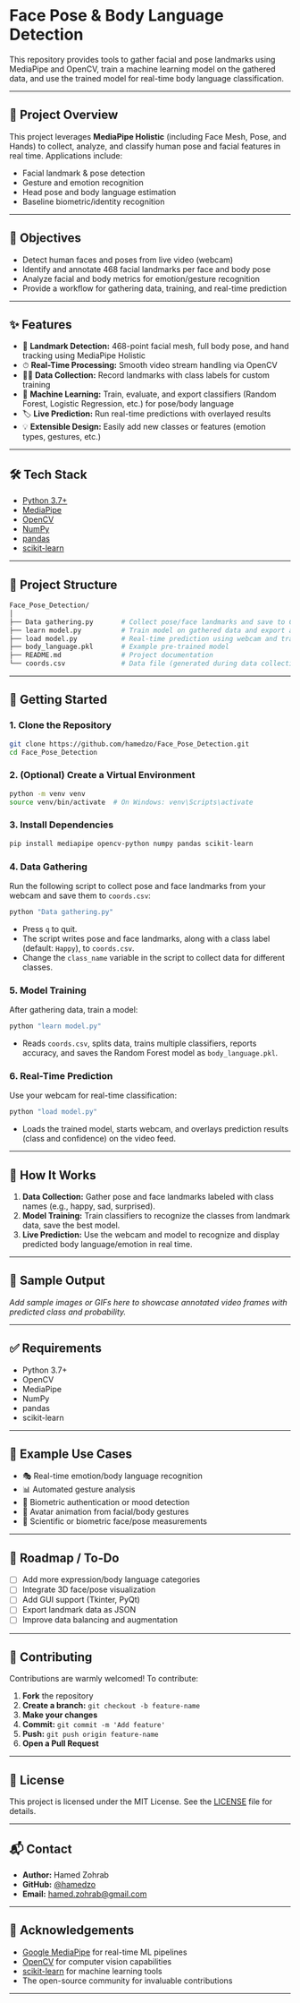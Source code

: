 # Face Pose & Body Language Detection

This repository provides tools to gather facial and pose landmarks using MediaPipe and OpenCV, train a machine learning model on the gathered data, and use the trained model for real-time body language classification.

---

## 📸 Project Overview

This project leverages **MediaPipe Holistic** (including Face Mesh, Pose, and Hands) to collect, analyze, and classify human pose and facial features in real time. Applications include:

- Facial landmark & pose detection
- Gesture and emotion recognition
- Head pose and body language estimation
- Baseline biometric/identity recognition

---

## 🎯 Objectives

- Detect human faces and poses from live video (webcam)
- Identify and annotate 468 facial landmarks per face and body pose
- Analyze facial and body metrics for emotion/gesture recognition
- Provide a workflow for gathering data, training, and real-time prediction

---

## ✨ Features

- 🧠 **Landmark Detection:** 468-point facial mesh, full body pose, and hand tracking using MediaPipe Holistic
- ⏱ **Real-Time Processing:** Smooth video stream handling via OpenCV
- 🧑‍🔬 **Data Collection:** Record landmarks with class labels for custom training
- 🤖 **Machine Learning:** Train, evaluate, and export classifiers (Random Forest, Logistic Regression, etc.) for pose/body language
- 🏷 **Live Prediction:** Run real-time predictions with overlayed results
- 💡 **Extensible Design:** Easily add new classes or features (emotion types, gestures, etc.)

---

## 🛠 Tech Stack

- [Python 3.7+](https://www.python.org/)
- [MediaPipe](https://mediapipe.dev/)
- [OpenCV](https://opencv.org/)
- [NumPy](https://numpy.org/)
- [pandas](https://pandas.pydata.org/)
- [scikit-learn](https://scikit-learn.org/)

---

## 📂 Project Structure

```bash
Face_Pose_Detection/
│
├── Data gathering.py       # Collect pose/face landmarks and save to CSV
├── learn model.py          # Train model on gathered data and export as pickle
├── load model.py           # Real-time prediction using webcam and trained model
├── body_language.pkl       # Example pre-trained model
├── README.md               # Project documentation
└── coords.csv              # Data file (generated during data collection)
```

---

## 🚀 Getting Started

### 1. Clone the Repository

```bash
git clone https://github.com/hamedzo/Face_Pose_Detection.git
cd Face_Pose_Detection
```

### 2. (Optional) Create a Virtual Environment

```bash
python -m venv venv
source venv/bin/activate  # On Windows: venv\Scripts\activate
```

### 3. Install Dependencies

```bash
pip install mediapipe opencv-python numpy pandas scikit-learn
```

### 4. Data Gathering

Run the following script to collect pose and face landmarks from your webcam and save them to `coords.csv`:

```bash
python "Data gathering.py"
```

- Press `q` to quit.
- The script writes pose and face landmarks, along with a class label (default: `Happy`), to `coords.csv`.
- Change the `class_name` variable in the script to collect data for different classes.

### 5. Model Training

After gathering data, train a model:

```bash
python "learn model.py"
```

- Reads `coords.csv`, splits data, trains multiple classifiers, reports accuracy, and saves the Random Forest model as `body_language.pkl`.

### 6. Real-Time Prediction

Use your webcam for real-time classification:

```bash
python "load model.py"
```

- Loads the trained model, starts webcam, and overlays prediction results (class and confidence) on the video feed.

---

## 🧠 How It Works

1. **Data Collection:** Gather pose and face landmarks labeled with class names (e.g., happy, sad, surprised).
2. **Model Training:** Train classifiers to recognize the classes from landmark data, save the best model.
3. **Live Prediction:** Use the webcam and model to recognize and display predicted body language/emotion in real time.

---

## 📸 Sample Output

_Add sample images or GIFs here to showcase annotated video frames with predicted class and probability._

---

## ✅ Requirements

- Python 3.7+
- OpenCV
- MediaPipe
- NumPy
- pandas
- scikit-learn

---

## 🧪 Example Use Cases

- 🎭 Real-time emotion/body language recognition
- 📊 Automated gesture analysis
- 🔐 Biometric authentication or mood detection
- 🧍 Avatar animation from facial/body gestures
- 📏 Scientific or biometric face/pose measurements

---

## 📌 Roadmap / To-Do

- [ ] Add more expression/body language categories
- [ ] Integrate 3D face/pose visualization
- [ ] Add GUI support (Tkinter, PyQt)
- [ ] Export landmark data as JSON
- [ ] Improve data balancing and augmentation

---

## 🤝 Contributing

Contributions are warmly welcomed! To contribute:

1. **Fork** the repository
2. **Create a branch:** `git checkout -b feature-name`
3. **Make your changes**
4. **Commit:** `git commit -m 'Add feature'`
5. **Push:** `git push origin feature-name`
6. **Open a Pull Request**

---

## 🧾 License

This project is licensed under the MIT License. See the [LICENSE](LICENSE) file for details.

---

## 📬 Contact

- **Author:** Hamed Zohrab
- **GitHub:** [@hamedzo](https://github.com/hamedzo)
- **Email:** hamed.zohrab@gmail.com

---

## 🙏 Acknowledgements

- [Google MediaPipe](https://mediapipe.dev/) for real-time ML pipelines
- [OpenCV](https://opencv.org/) for computer vision capabilities
- [scikit-learn](https://scikit-learn.org/) for machine learning tools
- The open-source community for invaluable contributions

---
